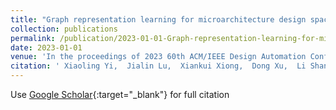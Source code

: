 ```yaml
---
title: "Graph representation learning for microarchitecture design space exploration"
collection: publications
permalink: /publication/2023-01-01-Graph-representation-learning-for-microarchitecture-design-space-exploration
date: 2023-01-01
venue: 'In the proceedings of 2023 60th ACM/IEEE Design Automation Conference (DAC)'
citation: ' Xiaoling Yi,  Jialin Lu,  Xiankui Xiong,  Dong Xu,  Li Shang,  Fan Yang, &quot;Graph representation learning for microarchitecture design space exploration.&quot; In the proceedings of 2023 60th ACM/IEEE Design Automation Conference (DAC), 2023.'
---
```

Use [Google Scholar](https://scholar.google.com/scholar?q=Graph+representation+learning+for+microarchitecture+design+space+exploration){:target="_blank"} for full citation